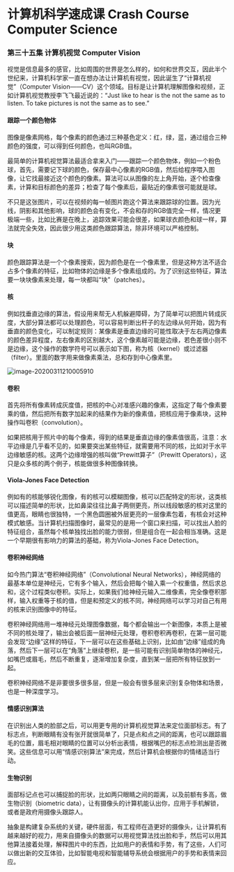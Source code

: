 # 计算机科学速成课 Crash Course Computer Science

### 第三十五集 计算机视觉 Computer Vision

视觉是信息最多的感官，比如周围的世界是怎么样的，如何和世界交互，因此半个世纪来，计算机科学家一直在想办法让计算机有视觉，因此诞生了“计算机视觉”（Computer Vision——CV）这个领域。目标是让计算机理解图像和视频，正如计算机视觉教授李飞飞最近说的：“Just like to hear is the not the same as to listen. To take pictures is not the same as to see.”

#### 跟踪一个颜色物体

图像是像素网格，每个像素的颜色通过三种基色定义：红，绿，蓝，通过组合三种颜色的强度，可以得到任何颜色，也叫RGB值。

最简单的计算机视觉算法最适合拿来入门——跟踪一个颜色物体，例如一个粉色球，首先，需要记下球的颜色，保存最中心像素的RGB值，然后给程序喂入图像，让它找最接近这个颜色的像素。算法可以从图像的左上角开始，逐个检查像素，计算和目标颜色的差异；检查了每个像素后，最贴近的像素很可能就是球。

不只是这张图片，可以在视频的每一帧图片跑这个算法来跟踪球的位置。因为光线，阴影和其他影响，球的颜色会有变化，不会和存的RGB值完全一样，情况更极端一些，比如比赛是在晚上，追踪效果可能会很差，如果球衣颜色和球一样，算法就完全失效，因此很少用这类颜色跟踪算法，除非环境可以严格控制。

#### 块

颜色跟踪算法是一个个像素搜索，因为颜色是在一个像素里，但是这种方法不适合占多个像素的特征，比如物体的边缘是多个像素组成的。为了识别这些特征，算法要一块块像素来处理，每一块都叫“块”（patches）。

#### 核

例如找垂直边缘的算法，假设用来帮无人机躲避障碍，为了简单可以把图片转成灰度，大部分算法都可以处理颜色，可以容易判断出杆子的左边缘从何开始，因为有垂直的颜色变化，可以制定规则：某像素是垂直边缘的可能性取决于左右两边像素的颜色差异程度，左右像素的区别越大，这个像素越可能是边缘，若色差很小则不是边缘，这个操作的数学符号可以表示如下图，称为核（kernel）或过滤器（filter）。里面的数字用来做像素乘法，总和存到中心像素里。

![image-20200311210005910](./image/image-20200311210005910.png)

#### 卷积

首先将所有像素转成灰度值，把核的中心对准感兴趣的像素，这指定了每个像素要乘的值，然后把所有数字加起来的结果作为新的像素值，把核应用于像素块，这种操作叫卷积（convolution）。

如果把核用于照片中的每个像素，得到的结果是垂直边缘的像素值很高，注意：水平边缘是几乎看不见的，如果要突出某些特征，就需要用不同的核，比如对于水平边缘敏感的核。这两个边缘增强的核叫做“Prewitt算子”（Prewitt Operators），这只是众多核的两个例子，核能做很多种图像转换。

#### Viola-Jones Face Detection

例如有的核能够锐化图像，有的核可以模糊图像，核可以匹配特定的形状，这类核可以描述简单的形状，比如鼻梁往往比鼻子两侧更亮，所以线段敏感的核对这里的值更高，眼睛也很独特，一个黑色圆圈被外层更亮的一层像素包着，有核会对这种模式敏感。当计算机扫描图像时，最常见的是用一个窗口来扫描，可以找出人脸的特征组合，虽然每个核单独找出脸的能力很弱，但是组合在一起会相当准确。这是一个早期很有影响力的算法的基础，称为Viola-Jones Face Detection。

#### 卷积神经网络

如今热门算法“卷积神经网络”（Convolutional Neural Networks），神经网络的最基本单位是神经元，它有多个输入，然后会把每个输入乘一个权重值，然后求总和，这个过程类似卷积。实际上，如果我们给神经元输入二维像素，完全像卷积那样，输入权重等于核的值，但是和预定义的核不同，神经网络可以学习对自己有用的核来识别图像中的特征。

卷积神经网络用一堆神经元处理图像数据，每个都会输出一个新图像，本质上是被不同的核处理了，输出会被后面一层神经元处理，卷积卷积再卷积，在第一层可能会发现“边缘”这样的特征，下一层可以在这些基础上识别，比如由“边缘”组成的角落，然后下一层可以在“角落”上继续卷积，是一些可能有识别简单物体的神经元，如嘴巴或眉毛，然后不断重复，逐渐增加复杂度，直到某一层把所有特征放到一起。

卷积神经网络不是非要很多很多层，但是一般会有很多层来识别复杂物体和场景，也是一种深度学习。

#### 情感识别算法

在识别出人类的脸部之后，可以用更专用的计算机视觉算法来定位面部标志。有了标志点，判断眼睛有没有张开就很简单了，只是点和点之间的距离，也可以跟踪眉毛的位置，眉毛相对眼睛的位置可以分析出表情，根据嘴巴的标志点检测出是否微笑。这些信息可以用“情感识别算法”来完成，然后计算机会根据你的情绪适当行动。

#### 生物识别

面部标记点也可以捕捉脸的形状，比如两只眼睛之间的距离，以及前额有多高，做生物识别（biometric data），让有摄像头的计算机能认出你，应用于手机解锁，或者是政府用摄像头跟踪人。

抽象是构建复杂系统的关键，硬件层面，有工程师在造更好的摄像头，让计算机有越来越好的视力，用来自摄像头的数据可以用视觉算法找出脸和手，然后可以用其他算法接着处理，解释图片中的东西，比如用户的表情和手势，有了这些，人们可以做出新的交互体验，比如智能电视和智能辅导系统会根据用户的手势和表情来回应。
